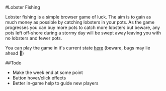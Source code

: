 #Lobster Fishing

Lobster fishing is a simple browser game of luck. The aim is to gain as much money as possible by catching lobsters in your pots. As the game progresses you can buy more pots to catch more lobsters but beware, any pots left off-shore during a stormy day will be swept away leaving you with no lobsters and fewer pots.

You can play the game in it's current state [here](http://r-bennett.com/lobster-fishing) (beware, bugs may lie ahead :ant:)

##Todo
- Make the week end at some point
- Button hover/click effects
- Better in-game help to guide new players